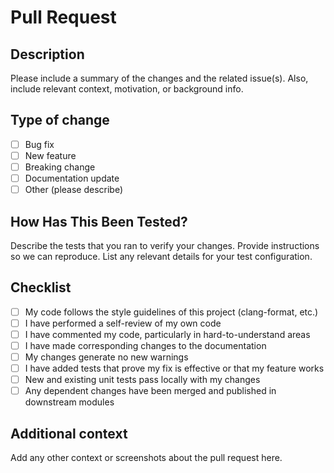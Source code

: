 # Pull Request

## Description

Please include a summary of the changes and the related issue(s). Also, include relevant context, motivation, or background info.

## Type of change

- [ ] Bug fix
- [ ] New feature
- [ ] Breaking change
- [ ] Documentation update
- [ ] Other (please describe)

## How Has This Been Tested?

Describe the tests that you ran to verify your changes. Provide instructions so we can reproduce. List any relevant details for your test configuration.

## Checklist

- [ ] My code follows the style guidelines of this project (clang-format, etc.)
- [ ] I have performed a self-review of my own code
- [ ] I have commented my code, particularly in hard-to-understand areas
- [ ] I have made corresponding changes to the documentation
- [ ] My changes generate no new warnings
- [ ] I have added tests that prove my fix is effective or that my feature works
- [ ] New and existing unit tests pass locally with my changes
- [ ] Any dependent changes have been merged and published in downstream modules

## Additional context

Add any other context or screenshots about the pull request here.
